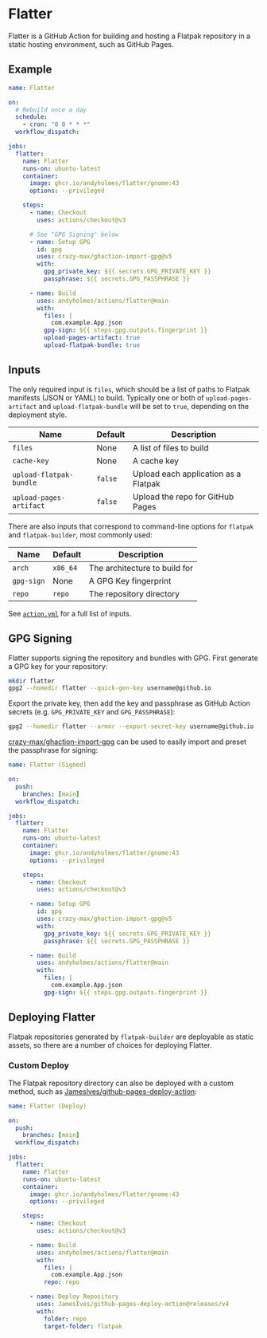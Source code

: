 # Flatter

Flatter is a GitHub Action for building and hosting a Flatpak repository in a
static hosting environment, such as GitHub Pages.

## Example

```yml
name: Flatter

on:
  # Rebuild once a day
  schedule:
    - cron: "0 0 * * *"
  workflow_dispatch:

jobs:
  flatter:
    name: Flatter
    runs-on: ubuntu-latest
    container:
      image: ghcr.io/andyholmes/flatter/gnome:43
      options: --privileged

    steps:
      - name: Checkout
        uses: actions/checkout@v3

      # See "GPG Signing" below
      - name: Setup GPG
        id: gpg
        uses: crazy-max/ghaction-import-gpg@v5
        with:
          gpg_private_key: ${{ secrets.GPG_PRIVATE_KEY }}
          passphrase: ${{ secrets.GPG_PASSPHRASE }}

      - name: Build
        uses: andyholmes/actions/flatter@main
        with:
          files: |
            com.example.App.json
          gpg-sign: ${{ steps.gpg.outputs.fingerprint }}
          upload-pages-artifact: true
          upload-flatpak-bundle: true
```

## Inputs

The only required input is `files`, which should be a list of paths to Flatpak
manifests (JSON or YAML) to build. Typically one or both of
`upload-pages-artifact` and `upload-flatpak-bundle` will be set to `true`,
depending on the deployment style.

| Name                    | Default | Description                              |
|-------------------------|---------|------------------------------------------|
| `files`                 | None    | A list of files to build                 |
| `cache-key`             | None    | A cache key                              |
| `upload-flatpak-bundle` | `false` | Upload each application as a Flatpak     |
| `upload-pages-artifact` | `false` | Upload the repo for GitHub Pages         |

There are also inputs that correspond to command-line options for `flatpak` and
`flatpak-builder`, most commonly used:

| Name                    | Default  | Description                             |
|-------------------------|----------|-----------------------------------------|
| `arch`                  | `x86_64` | The architecture to build for           |
| `gpg-sign`              | None     | A GPG Key fingerprint                   |
| `repo`                  | `repo`   | The repository directory                |

See [`action.yml`](action.yml) for a full list of inputs.


## GPG Signing

Flatter supports signing the repository and bundles with GPG. First generate a
GPG key for your repository:

```sh
mkdir flatter
gpg2 --homedir flatter --quick-gen-key username@github.io
```

Export the private key, then add the key and passphrase as GitHub Action secrets
(e.g. `GPG_PRIVATE_KEY` and `GPG_PASSPHRASE`):

```sh
gpg2 --homedir flatter --armor --export-secret-key username@github.io
```

[crazy-max/ghaction-import-gpg][gpg-action] can be used to easily import and
preset the passphrase for signing:

```yml
name: Flatter (Signed)

on:
  push:
    branches: [main]
  workflow_dispatch:

jobs:
  flatter:
    name: Flatter
    runs-on: ubuntu-latest
    container:
      image: ghcr.io/andyholmes/flatter/gnome:43
      options: --privileged

    steps:
      - name: Checkout
        uses: actions/checkout@v3

      - name: Setup GPG
        id: gpg
        uses: crazy-max/ghaction-import-gpg@v5
        with:
          gpg_private_key: ${{ secrets.GPG_PRIVATE_KEY }}
          passphrase: ${{ secrets.GPG_PASSPHRASE }}

      - name: Build
        uses: andyholmes/actions/flatter@main
        with:
          files: |
            com.example.App.json
          gpg-sign: ${{ steps.gpg.outputs.fingerprint }}
```

[gpg-action]: https://github.com/crazy-max/ghaction-import-gpg

## Deploying Flatter

Flatpak repositories generated by `flatpak-builder` are deployable as static
assets, so there are a number of choices for deploying Flatter.

### Custom Deploy

The Flatpak repository directory can also be deployed with a custom method, such
as [JamesIves/github-pages-deploy-action][deploy-action]:

```yml
name: Flatter (Deploy)

on:
  push:
    branches: [main]
  workflow_dispatch:

jobs:
  flatter:
    name: Flatter
    runs-on: ubuntu-latest
    container:
      image: ghcr.io/andyholmes/flatter/gnome:43
      options: --privileged

    steps:
      - name: Checkout
        uses: actions/checkout@v3

      - name: Build
        uses: andyholmes/actions/flatter@main
        with:
          files: |
            com.example.App.json
          repo: repo

      - name: Deploy Repository
        uses: JamesIves/github-pages-deploy-action@releases/v4
        with:
          folder: repo
          target-folder: flatpak
```

[deploy-action]: https://github.com/JamesIves/github-pages-deploy-action
